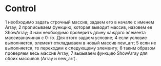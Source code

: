 # Control
1 необходимо задать строчный массив, задаем его в начале с именем Array;
2 прописываем функцию, которая выводит массив, назовем ее ShowArray;
3 нам необходимо проверить длину каждого элемента массиваначиная с 0-го. Для этого задаем условие;
4 если условие выполняется, элемент откладываем в новый массив new_arr;
5 если не выполняется, то переходим к следующему элементу;
6 таким образом проверяем весь массив Array;
7 вызываем функцию ShowArray для обоих массивов (Array и new_arr).